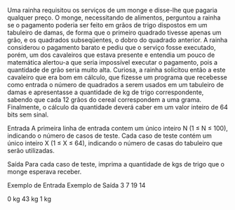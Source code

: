 Uma rainha requisitou os serviços de um monge e disse-lhe que pagaria qualquer preço. O monge, necessitando de alimentos, perguntou a rainha se o pagamento poderia ser feito em grãos de trigo dispostos em um tabuleiro de damas, de forma que o primeiro quadrado tivesse apenas um grão, e os quadrados subseqüentes, o dobro do quadrado anterior. A rainha considerou o pagamento barato e pediu que o serviço fosse executado, porém, um dos cavaleiros que estava presente e entendia um pouco de matemática alertou-a que seria impossível executar o pagamento, pois a quantidade de grão seria muito alta. Curiosa, a rainha solicitou então a este cavaleiro que era bom em cálculo, que fizesse um programa que recebesse como entrada o número de quadrados a serem usados em um tabuleiro de damas e apresentasse a quantidade de kg de trigo correspondente, sabendo que cada 12 grãos do cereal correspondem a uma grama. Finalmente, o cálculo da quantidade deverá caber em um valor inteiro de 64 bits sem sinal.

Entrada
A primeira linha de entrada contem um único inteiro N (1 ≤ N ≤ 100), indicando o número de casos de teste. Cada caso de teste contém um único inteiro X (1 ≤ X ≤ 64), indicando o número de casas do tabuleiro que serão utilizadas.

Saída
Para cada caso de teste, imprima a quantidade de kgs de trigo que o monge esperava receber.

Exemplo de Entrada	Exemplo de Saída
3
7
19
14

0 kg
43 kg
1 kg
